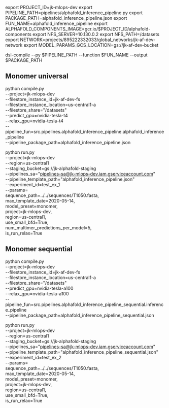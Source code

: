 
export PROJECT_ID=jk-mlops-dev
export PIPELINE_PATH=pipelines/alphafold_inference_pipeline.py
export PACKAGE_PATH=alphafold_inference_pipeline.json
export FUN_NAME=alphafold_inference_pipeline
export ALPHAFOLD_COMPONENTS_IMAGE=gcr.io/$PROJECT_ID/alphafold-components
export NFS_SERVER=10.130.0.2
export NFS_PATH=/datasets
export NETWORK=projects/895222332033/global_networks/jk-af-dev-network
export MODEL_PARAMS_GCS_LOCATION=gs://jk-af-dev-bucket


dsl-compile --py $PIPELINE_PATH --function $FUN_NAME --output $PACKAGE_PATH


## Monomer universal
python compile.py \
--project=jk-mlops-dev \
--filestore_instance_id=jk-af-dev-fs \
--filestore_instance_location=us-central1-a \
--filestore_share="/datasets" \
--predict_gpu=nvidia-tesla-t4 \
--relax_gpu=nvidia-tesla-t4 \
--pipeline_fun=src.pipelines.alphafold_inference_pipeline.alphafold_inference_pipeline \
--pipeline_package_path=alphafold_inference_pipeline.json


python run.py \
--project=jk-mlops-dev \
--region=us-central1 \
--staging_bucket=gs://jk-alphafold-staging \
--pipelines_sa="pipelines-sa@jk-mlops-dev.iam.gserviceaccount.com" \
--pipeline_template_path="alphafold_inference_pipeline.json" \
--experiment_id=test_ex_1 \
--params=\
sequence_path=../../sequences/T1050.fasta,\
max_template_date=2020-05-14,\
model_preset=monomer,\
project=jk-mlops-dev,\
region=us-central1,\
use_small_bfd=True,\
num_multimer_predictions_per_model=5,\
is_run_relax=True

## Monomer sequential
python compile.py \
--project=jk-mlops-dev \
--filestore_instance_id=jk-af-dev-fs \
--filestore_instance_location=us-central1-a \
--filestore_share="/datasets" \
--predict_gpu=nvidia-tesla-a100 \
--relax_gpu=nvidia-tesla-a100 \
--pipeline_fun=src.pipelines.alphafold_inference_pipeline_sequential.inference_pipeline \
--pipeline_package_path=alphafold_inference_pipeline_sequential.json


python run.py \
--project=jk-mlops-dev \
--region=us-central1 \
--staging_bucket=gs://jk-alphafold-staging \
--pipelines_sa="pipelines-sa@jk-mlops-dev.iam.gserviceaccount.com" \
--pipeline_template_path="alphafold_inference_pipeline_sequential.json" \
--experiment_id=test_ex_2 \
--params=\
sequence_path=../../sequences/T1050.fasta,\
max_template_date=2020-05-14,\
model_preset=monomer,\
project=jk-mlops-dev,\
region=us-central1,\
use_small_bfd=True,\
is_run_relax=True


